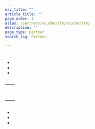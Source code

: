```yaml
---
nav_title: ""
article_title: ""
page_order: 1
alias: /partners/voucherify/voucherify/
description: ""
page_type: partner
search_tag: Partner

---
```


# 

>  



## 





-   
-   
-  

## 

|  |  |
| ----------- | ----------- |
| |  |
|  |  <br><br>  |


## 


- 
- 
- 

